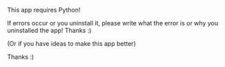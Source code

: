 This app requires Python!

If errors occur or you uninstall it, please write what the error is or why you uninstalled the app! Thanks :)

(Or if you have ideas to make this app better)

 Thanks :)
